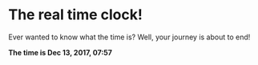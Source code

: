 # The real time clock!

Ever wanted to know what the time is? Well, your journey is about to end!

**The time is Dec 13, 2017, 07:57**